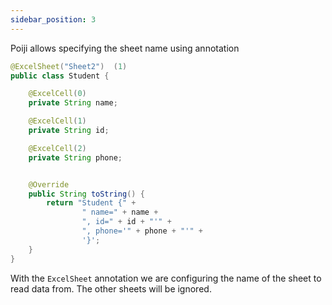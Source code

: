 ```yaml
---
sidebar_position: 3
---
```


Poiji allows specifying the sheet name using annotation

```java
@ExcelSheet("Sheet2")  (1)
public class Student {

    @ExcelCell(0)
    private String name;

    @ExcelCell(1)
    private String id;

    @ExcelCell(2)
    private String phone;


    @Override
    public String toString() {
        return "Student {" +
                " name=" + name +
                ", id=" + id + "'" +
                ", phone='" + phone + "'" +
                '}';
    }
}
```
With the `ExcelSheet` annotation we are configuring the name of the sheet to read data from. The other sheets will be ignored.